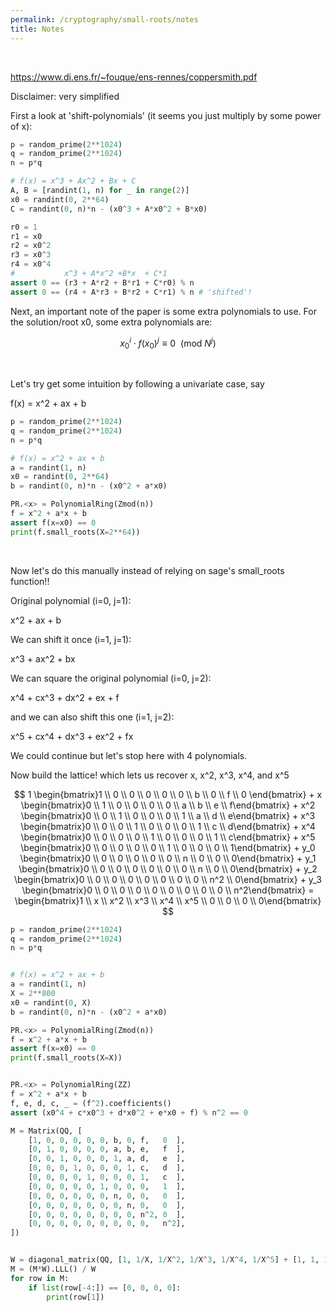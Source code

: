 ```yaml
---
permalink: /cryptography/small-roots/notes
title: Notes
---
```



<br>


<https://www.di.ens.fr/~fouque/ens-rennes/coppersmith.pdf>

Disclaimer: very simplified


First a look at 'shift-polynomials' (it seems you just multiply by some power of x):

```python
p = random_prime(2**1024)
q = random_prime(2**1024)
n = p*q

# f(x) = x^3 + Ax^2 + Bx + C 
A, B = [randint(1, n) for _ in range(2)]
x0 = randint(0, 2**64)
C = randint(0, n)*n - (x0^3 + A*x0^2 + B*x0)

r0 = 1
r1 = x0
r2 = x0^2
r3 = x0^3
r4 = x0^4
#           x^3 + A*x^2 +B*x  + C*1
assert 0 == (r3 + A*r2 + B*r1 + C*r0) % n
assert 0 == (r4 + A*r3 + B*r2 + C*r1) % n # 'shifted'!
```

Next, an important note of the paper is some extra polynomials to use. For the solution/root x0, some extra polynomials are:

$$
x_0^i \cdot f(x_0)^j \equiv 0 \ \  (\text{mod } N^j)
$$

<br>


Let's try get some intuition by following a univariate case, say 

f(x) = x^2 + ax + b


```python
p = random_prime(2**1024)
q = random_prime(2**1024)
n = p*q

# f(x) = x^2 + ax + b
a = randint(1, n)
x0 = randint(0, 2**64)
b = randint(0, n)*n - (x0^2 + a*x0)

PR.<x> = PolynomialRing(Zmod(n))
f = x^2 + a*x + b
assert f(x=x0) == 0
print(f.small_roots(X=2**64))
```

<br>

Now let's do this manually instead of relying on sage's small_roots function!!


Original polynomial (i=0, j=1):

x^2 + ax + b

We can shift it once (i=1, j=1):

x^3 + ax^2 + bx

We can square the original polynomial (i=0, j=2):

x^4 + cx^3 + dx^2 + ex + f

and we can also shift this one (i=1, j=2):

x^5 + cx^4 + dx^3 + ex^2 + fx

We could continue but let's stop here with 4 polynomials. 

Now build the lattice! which lets us recover x, x^2, x^3, x^4, and x^5

$$
1 \begin{bmatrix}1  \\ 0 \\ 0 \\ 0 \\ 0 \\ 0 \\ b \\ 0 \\ f \\ 0 \end{bmatrix} + 
x \begin{bmatrix}0    \\ 1 \\ 0 \\ 0 \\ 0 \\ 0 \\ a \\ b \\ e \\ f\end{bmatrix}  + 
x^2 \begin{bmatrix}0  \\ 0 \\ 1 \\ 0 \\ 0 \\ 0 \\ 1 \\ a \\ d \\ e\end{bmatrix}  +
x^3 \begin{bmatrix}0  \\ 0 \\ 0 \\ 1 \\ 0 \\ 0 \\ 0 \\ 1 \\ c \\ d\end{bmatrix} + 
x^4 \begin{bmatrix}0  \\ 0 \\ 0 \\ 0 \\ 1 \\ 0 \\ 0 \\ 0 \\ 1 \\ c\end{bmatrix} + 
x^5 \begin{bmatrix}0  \\ 0 \\ 0 \\ 0 \\ 0 \\ 1 \\ 0 \\ 0 \\ 0 \\ 1\end{bmatrix} +
y_0 \begin{bmatrix}0  \\ 0 \\ 0 \\ 0 \\ 0 \\ 0 \\ n \\ 0 \\ 0 \\ 0\end{bmatrix} + 
y_1 \begin{bmatrix}0  \\ 0 \\ 0 \\ 0 \\ 0 \\ 0 \\ 0 \\ n \\ 0 \\ 0\end{bmatrix} + 
y_2 \begin{bmatrix}0  \\ 0 \\ 0 \\ 0 \\ 0 \\ 0 \\ 0 \\ 0 \\ n^2 \\ 0\end{bmatrix} + 
y_3 \begin{bmatrix}0  \\ 0 \\ 0 \\ 0 \\ 0 \\ 0 \\ 0 \\ 0 \\ 0 \\ n^2\end{bmatrix}  
= \begin{bmatrix}1  \\ x \\ x^2 \\ x^3 \\ x^4 \\ x^5 \\ 0 \\ 0 \\ 0 \\ 0\end{bmatrix}
$$


```python
p = random_prime(2**1024)
q = random_prime(2**1024)
n = p*q


# f(x) = x^2 + ax + b
a = randint(1, n)
X = 2**800
x0 = randint(0, X)
b = randint(0, n)*n - (x0^2 + a*x0)

PR.<x> = PolynomialRing(Zmod(n))
f = x^2 + a*x + b
assert f(x=x0) == 0
print(f.small_roots(X=X))


PR.<x> = PolynomialRing(ZZ)
f = x^2 + a*x + b
f, e, d, c, _ = (f^2).coefficients()
assert (x0^4 + c*x0^3 + d*x0^2 + e*x0 + f) % n^2 == 0

M = Matrix(QQ, [
    [1, 0, 0, 0, 0, 0, b, 0, f,   0  ],
    [0, 1, 0, 0, 0, 0, a, b, e,   f  ],
    [0, 0, 1, 0, 0, 0, 1, a, d,   e  ],
    [0, 0, 0, 1, 0, 0, 0, 1, c,   d  ],
    [0, 0, 0, 0, 1, 0, 0, 0, 1,   c  ],
    [0, 0, 0, 0, 0, 1, 0, 0, 0,   1  ],
    [0, 0, 0, 0, 0, 0, n, 0, 0,   0  ],
    [0, 0, 0, 0, 0, 0, 0, n, 0,   0  ],
    [0, 0, 0, 0, 0, 0, 0, 0, n^2, 0  ],
    [0, 0, 0, 0, 0, 0, 0, 0, 0,   n^2],
])


W = diagonal_matrix(QQ, [1, 1/X, 1/X^2, 1/X^3, 1/X^4, 1/X^5] + [1, 1, 1, 1])
M = (M*W).LLL() / W
for row in M:
    if list(row[-4:]) == [0, 0, 0, 0]:
        print(row[1])
```
